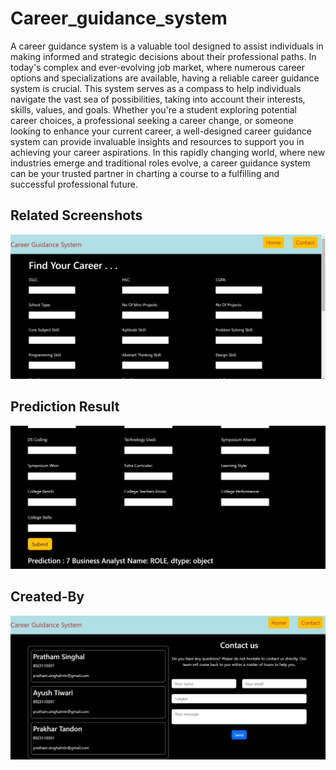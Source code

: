# Career_guidance_system

A career guidance system is a valuable tool designed to assist individuals in making informed and strategic decisions about their professional paths. In today's complex and ever-evolving job market, where numerous career options and specializations are available, having a reliable career guidance system is crucial. This system serves as a compass to help individuals navigate the vast sea of possibilities, taking into account their interests, skills, values, and goals. Whether you're a student exploring potential career choices, a professional seeking a career change, or someone looking to enhance your current career, a well-designed career guidance system can provide invaluable insights and resources to support you in achieving your career aspirations. In this rapidly changing world, where new industries emerge and traditional roles evolve, a career guidance system can be your trusted partner in charting a course to a fulfilling and successful professional future.


## Related Screenshots

![""](pics/img1.png)

## Prediction Result

![""](pics/img2.png)

## Created-By

![""](pics/img3.png)
